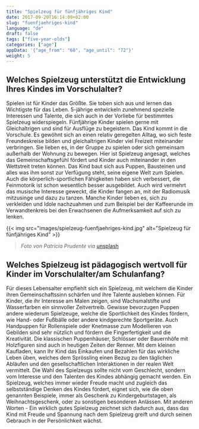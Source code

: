```yaml
---
title: "Spielzeug für fünfjähriges Kind"
date: 2017-09-20T16:14:09+02:00
slug: "fuenfjaehriges-kind"
language: "de"
draft: false
tags: ["five-year-olds"]
categories: ["age"]
appData: '{"age_from": "60", "age_until": "72"}'
weight: 5
---
```


<h2>Welches Spielzeug unterstützt die Entwicklung Ihres Kindes im Vorschulalter?</h2>

Spielen ist für Kinder das Größte. Sie toben sich aus und lernen das Wichtigste für das Leben. 5-jährige entwickeln zunehmend spezielle Interessen und Talente, die sich auch in der Vorliebe für bestimmtes Spielzeug widerspiegeln. Fünfjährige Kinder spielen gerne mit Gleichaltrigen und sind für Ausflüge zu begeistern. Das Kind kommt in die Vorschule. Es gewöhnt sich an einen relativ geregelten Alltag, wo sich feste Freundeskreise bilden und gleichaltrigen Kinder viel Freizeit miteinander verbringen. Sie lieben es, in der Gruppe zu spielen oder sich gemeinsam außerhalb der Wohnung zu bewegen. Hier ist Spielzeug angesagt, welches das Gemeinschaftsgefühl fördert und Kinder auch miteinander in den Wettstreit treten können. Das Kind baut sich aus Puppen, Bausteinen und alles was ihm sonst zur Verfügung steht, seine eigene Welt zum Spielen. Auch die körperlich-sportlichen Fähigkeiten haben sich verbessert, die Feinmotorik ist schon wesentlich besser ausgebildet. Auch wird vermehrt das musische Interesse geweckt, die Kinder fangen an, mit der Radiomusik mitzusinge und dazu zu tanzen. Manche Kinder lieben es, sich zu verkleiden und Idole nachzuahmen und zum Beispiel bei der Kaffeerunde im Verwandtenkreis bei den Erwachsenen die Aufmerksamkeit auf sich zu lenken.

{{< img src="images/spielzeug-fuenfjaehriges-kind.jpg" alt="Spielzeug für fünfjähriges Kind" >}}
 <blockquote>
  <p><em>Foto von Patricia Prudente via</em> <a href="https://unsplash.com/photos/eo0VBI3Q8Ss">unsplash</a></p>
</blockquote>

<h2>Welches Spielzeug ist pädagogisch wertvoll für Kinder im Vorschulalter/am Schulanfang?</h2>

Für dieses Lebensalter empfiehlt sich ein Spielzeug, mit welchem die Kinder ihren Gemeinschaftssinn schärfen und ihre Talente ausleben können. Für Kinder, die ihr Interesse am Malen zeigen, sind Wachsmalstifte und Wasserfarben ein sinnvoller Zeitvertreib. Gewisse bevorzugen Puppen andere wiederum Spielzeuge, welche die Sportlichkeit des Kindes fördern, wie Hand- oder Fußbälle oder andere kindgerechte Sportgeräte. Auch Handpuppen für Rollenspiele oder Knetmasse zum Modellieren von Gebilden sind sehr nützlich und fördern die Fingerfertigkeit und die Kreativität. Die klassischen Puppenhäuser, Schlösser oder Bauernhöfe mit Holzfiguren sind auch in heutigen Zeiten der Renner. Mit dem kleinen Kaufladen, kann Ihr Kind das Einkaufen und Bezahlen für das wirkliche Leben üben, welches dem Sprössling einen Bezug zu den täglichen Abläufen und den gesellschaftlichen Interaktionen in der realen Welt vermittelt. Die Wahl des Spielzeugs sollte nicht vom Geschlecht, sondern vom Interesse und den Talenten des Kindes abhängig gemacht werden. Ein Spielzeug, welches immer wieder Freude macht und zugleich das selbstständige Denken des Kindes fördert, eignet sich, wie die oben genannten Beispiele, immer als Geschenk zu Kindergeburtstagen, als Weihnachtsgeschenk, oder zu sonstigen besonderen Anlässen. Mit anderen Worten - Ein wirklich gutes Spielzeug zeichnet sich dadurch aus, dass das Kind mit Freude und Spannung nach dem Spielzeug greift und durch seinen Gebrauch in der Persönlichkeit wächst.
